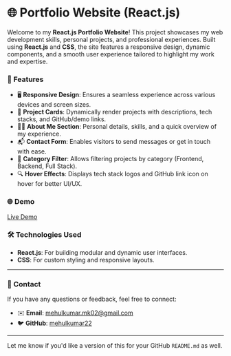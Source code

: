 # 🌐 Portfolio Website (React.js)

Welcome to my **React.js Portfolio Website**! This project showcases my web development skills, personal projects, and professional experiences. Built using **React.js** and **CSS**, the site features a responsive design, dynamic components, and a smooth user experience tailored to highlight my work and expertise.

### 🚀 Features

* 🖥️ **Responsive Design**: Ensures a seamless experience across various devices and screen sizes.
* 📄 **Project Cards**: Dynamically render projects with descriptions, tech stacks, and GitHub/demo links.
* 🧑‍💻 **About Me Section**: Personal details, skills, and a quick overview of my experience.
* 📬 **Contact Form**: Enables visitors to send messages or get in touch with ease.
* 🧠 **Category Filter**: Allows filtering projects by category (Frontend, Backend, Full Stack).
* 🔍 **Hover Effects**: Displays tech stack logos and GitHub link icon on hover for better UI/UX.

### 🌐 Demo

[Live Demo](https://mehulkumar22.github.io/Portfolio-Website/)

### 🛠️ Technologies Used

* **React.js**: For building modular and dynamic user interfaces.
* **CSS**: For custom styling and responsive layouts.

---

### 📩 Contact

If you have any questions or feedback, feel free to connect:

* ✉️ **Email**: [mehulkumar.mk02@gmail.com](mailto:mehulkumar.mk02@gmail.com)
* 🐦 **GitHub**: [mehulkumar22](https://github.com/mehulkumar22)

---

Let me know if you'd like a version of this for your GitHub `README.md` as well.
